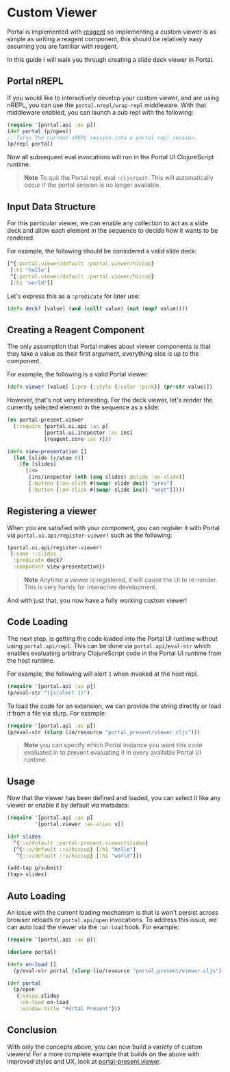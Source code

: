 # Custom Viewer

Portal is implemented with [reagent][reagent] so implementing a custom viewer is
as simple as writing a reagent component, this should be relatively easy
assuming you are familiar with reagent.

In this guide I will walk you through creating a slide deck viewer in Portal.

## Portal nREPL

If you would like to interactively develop your custom viewer, and are using
nREPL, you can use the `portal.nrepl/wrap-repl` middleware. With that middleware
enabled, you can launch a sub repl with the following:

```clojure
(require '[portal.api :as p])
(def portal (p/open))
;; Turns the current nREPL session into a portal repl session.
(p/repl portal)
```

Now all subsequent eval invocations will run in the Portal UI ClojureScript
runtime.

> **Note** To quit the Portal repl, eval `:cljs/quit`. This will automatically
> occur if the portal session is no longer available.

## Input Data Structure

For this particular viewer, we can enable any collection to act as a slide deck
and allow each element in the sequence to decide how it wants to be rendered.

For example, the following should be considered a valid slide deck:

```clojure
[^{:portal.viewer/default :portal.viewer/hiccup}
 [:h1 "hello"]
 ^{:portal.viewer/default :portal.viewer/hiccup}
 [:h1 "world"]]
```

Let's express this as a `:predicate` for later use:

```clojure
(defn deck? [value] (and (coll? value) (not (map? value))))
```

## Creating a Reagent Component

The only assumption that Portal makes about viewer components is that they take
a value as their first argument, everything else is up to the component.

For example, the following is a valid Portal viewer:

```clojure
(defn viewer [value] [:pre {:style {:color :pink}} (pr-str value)])
```

However, that's not very interesting. For the deck viewer, let's render the
currently selected element in the sequence as a slide:

```clojure
(ns portal-present.viewer
  (:require [portal.ui.api :as p]
            [portal.ui.inspector :as ins]
            [reagent.core :as r]))

(defn view-presentation []
  (let [slide (r/atom 0)]
    (fn [slides]
      [:<>
       [ins/inspector (nth (seq slides) @slide :no-slide)]
       [:button {:on-click #(swap! slide dec)} "prev"]
       [:button {:on-click #(swap! slide inc)} "next"]])))
```

## Registering a viewer

When you are satisfied with your component, you can register it with Portal via
`portal.ui.api/register-viewer!` such as the following:

```clojure
(portal.ui.api/register-viewer!
 {:name ::slides
  :predicate deck?
  :component view-presentation})
```

> **Note** Anytime a viewer is registered, it will cause the UI to re-render. This
> is very handy for interactive development.

And with just that, you now have a fully working custom viewer!

## Code Loading

The next step, is getting the code loaded into the Portal UI runtime without
using `portal.api/repl`. This can be done via `portal.api/eval-str` which
enables evaluating arbitrary ClojureScript code in the Portal UI runtime from
the host runtime.

For example, the following will alert `1` when invoked at the host repl.

```clojure
(require '[portal.api :as p])
(p/eval-str "(js/alert 1)")
```

To load the code for an extension, we can provide the string directly or load it
from a file via slurp. For example:

```clojure
(require '[portal.api :as p])
(p/eval-str (slurp (io/resource "portal_present/viewer.cljs")))
```

> **Note** you can specify which Portal instance you want this code evaluated in
> to prevent evaluating it in every available Portal UI runtime.

## Usage

Now that the viewer has been defined and loaded, you can select it like any viewer or enable it by default via metadata:

```clojure
(require '[portal.api :as p]
         '[portal.viewer :as-alias v])

(def slides
  ^{::v/default :portal-present.viewer/slides}
  [^{::v/default ::v/hiccup} [:h1 "hello"]
   ^{::v/default ::v/hiccup} [:h1 "world"]])

(add-tap p/submit)
(tap> slides)
```

## Auto Loading

An issue with the current loading mechanism is that is won't persist across
browser reloads or `portal.api/open` invocations. To address this issue, we can
auto load the viewer via the `:on-load` hook. For example:

```clojure
(require '[portal.api :as p])

(declare portal)

(defn on-load []
  (p/eval-str portal (slurp (io/resource "portal_present/viewer.cljs"))))

(def portal
  (p/open
   {:value slides
    :on-load on-load
    :window-title "Portal Present"}))
```

## Conclusion

With only the concepts above, you can now build a variety of custom viewers!
For a more complete example that builds on the above with improved styles and
UX, look at [portal-present.viewer](./src/portal_present/viewer.cljs).

[reagent]: https://reagent-project.github.io/
